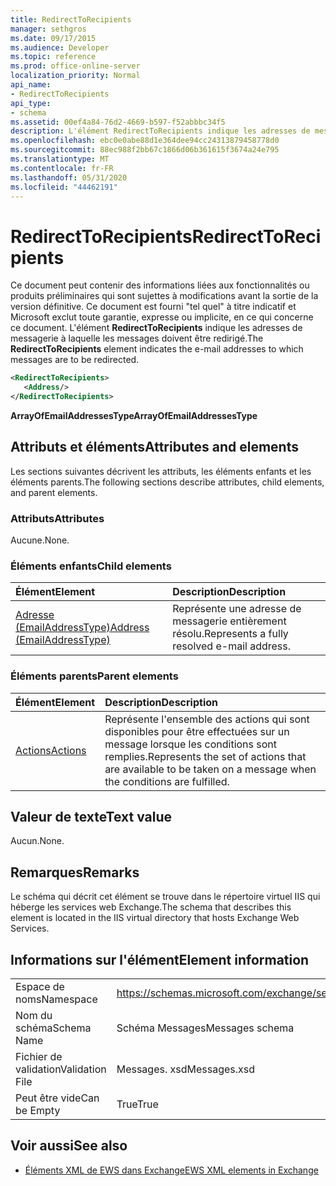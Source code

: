 ```yaml
---
title: RedirectToRecipients
manager: sethgros
ms.date: 09/17/2015
ms.audience: Developer
ms.topic: reference
ms.prod: office-online-server
localization_priority: Normal
api_name:
- RedirectToRecipients
api_type:
- schema
ms.assetid: 00ef4a84-76d2-4669-b597-f52abbbc34f5
description: L'élément RedirectToRecipients indique les adresses de messagerie à laquelle les messages doivent être redirigé.
ms.openlocfilehash: ebc0e0abe88d1e364dee94cc24313879458778d0
ms.sourcegitcommit: 88ec988f2bb67c1866d06b361615f3674a24e795
ms.translationtype: MT
ms.contentlocale: fr-FR
ms.lasthandoff: 05/31/2020
ms.locfileid: "44462191"
---
```

# <a name="redirecttorecipients"></a><span data-ttu-id="13e93-103">RedirectToRecipients</span><span class="sxs-lookup"><span data-stu-id="13e93-103">RedirectToRecipients</span></span>

<span data-ttu-id="13e93-104">Ce document peut contenir des informations liées aux fonctionnalités ou produits préliminaires qui sont sujettes à modifications avant la sortie de la version définitive. Ce document est fourni "tel quel" à titre indicatif et Microsoft exclut toute garantie, expresse ou implicite, en ce qui concerne ce document. L'élément **RedirectToRecipients** indique les adresses de messagerie à laquelle les messages doivent être redirigé.</span><span class="sxs-lookup"><span data-stu-id="13e93-104">The **RedirectToRecipients** element indicates the e-mail addresses to which messages are to be redirected.</span></span> 
  
```XML
<RedirectToRecipients>
   <Address/>
</RedirectToRecipients>
```

 <span data-ttu-id="13e93-105">**ArrayOfEmailAddressesType**</span><span class="sxs-lookup"><span data-stu-id="13e93-105">**ArrayOfEmailAddressesType**</span></span>
## <a name="attributes-and-elements"></a><span data-ttu-id="13e93-106">Attributs et éléments</span><span class="sxs-lookup"><span data-stu-id="13e93-106">Attributes and elements</span></span>

<span data-ttu-id="13e93-107">Les sections suivantes décrivent les attributs, les éléments enfants et les éléments parents.</span><span class="sxs-lookup"><span data-stu-id="13e93-107">The following sections describe attributes, child elements, and parent elements.</span></span>
  
### <a name="attributes"></a><span data-ttu-id="13e93-108">Attributs</span><span class="sxs-lookup"><span data-stu-id="13e93-108">Attributes</span></span>

<span data-ttu-id="13e93-109">Aucune.</span><span class="sxs-lookup"><span data-stu-id="13e93-109">None.</span></span>
  
### <a name="child-elements"></a><span data-ttu-id="13e93-110">Éléments enfants</span><span class="sxs-lookup"><span data-stu-id="13e93-110">Child elements</span></span>

|<span data-ttu-id="13e93-111">**Élément**</span><span class="sxs-lookup"><span data-stu-id="13e93-111">**Element**</span></span>|<span data-ttu-id="13e93-112">**Description**</span><span class="sxs-lookup"><span data-stu-id="13e93-112">**Description**</span></span>|
|:-----|:-----|
|[<span data-ttu-id="13e93-113">Adresse (EmailAddressType)</span><span class="sxs-lookup"><span data-stu-id="13e93-113">Address (EmailAddressType)</span></span>](address-emailaddresstype.md) <br/> |<span data-ttu-id="13e93-114">Représente une adresse de messagerie entièrement résolu.</span><span class="sxs-lookup"><span data-stu-id="13e93-114">Represents a fully resolved e-mail address.</span></span>  <br/> |
   
### <a name="parent-elements"></a><span data-ttu-id="13e93-115">Éléments parents</span><span class="sxs-lookup"><span data-stu-id="13e93-115">Parent elements</span></span>

|<span data-ttu-id="13e93-116">**Élément**</span><span class="sxs-lookup"><span data-stu-id="13e93-116">**Element**</span></span>|<span data-ttu-id="13e93-117">**Description**</span><span class="sxs-lookup"><span data-stu-id="13e93-117">**Description**</span></span>|
|:-----|:-----|
|[<span data-ttu-id="13e93-118">Actions</span><span class="sxs-lookup"><span data-stu-id="13e93-118">Actions</span></span>](actions.md) <br/> |<span data-ttu-id="13e93-119">Représente l'ensemble des actions qui sont disponibles pour être effectuées sur un message lorsque les conditions sont remplies.</span><span class="sxs-lookup"><span data-stu-id="13e93-119">Represents the set of actions that are available to be taken on a message when the conditions are fulfilled.</span></span>  <br/> |
   
## <a name="text-value"></a><span data-ttu-id="13e93-120">Valeur de texte</span><span class="sxs-lookup"><span data-stu-id="13e93-120">Text value</span></span>

<span data-ttu-id="13e93-121">Aucun.</span><span class="sxs-lookup"><span data-stu-id="13e93-121">None.</span></span>
  
## <a name="remarks"></a><span data-ttu-id="13e93-122">Remarques</span><span class="sxs-lookup"><span data-stu-id="13e93-122">Remarks</span></span>

<span data-ttu-id="13e93-123">Le schéma qui décrit cet élément se trouve dans le répertoire virtuel IIS qui héberge les services web Exchange.</span><span class="sxs-lookup"><span data-stu-id="13e93-123">The schema that describes this element is located in the IIS virtual directory that hosts Exchange Web Services.</span></span>
  
## <a name="element-information"></a><span data-ttu-id="13e93-124">Informations sur l'élément</span><span class="sxs-lookup"><span data-stu-id="13e93-124">Element information</span></span>

|||
|:-----|:-----|
|<span data-ttu-id="13e93-125">Espace de noms</span><span class="sxs-lookup"><span data-stu-id="13e93-125">Namespace</span></span>  <br/> |https://schemas.microsoft.com/exchange/services/2006/messages  <br/> |
|<span data-ttu-id="13e93-126">Nom du schéma</span><span class="sxs-lookup"><span data-stu-id="13e93-126">Schema Name</span></span>  <br/> |<span data-ttu-id="13e93-127">Schéma Messages</span><span class="sxs-lookup"><span data-stu-id="13e93-127">Messages schema</span></span>  <br/> |
|<span data-ttu-id="13e93-128">Fichier de validation</span><span class="sxs-lookup"><span data-stu-id="13e93-128">Validation File</span></span>  <br/> |<span data-ttu-id="13e93-129">Messages. xsd</span><span class="sxs-lookup"><span data-stu-id="13e93-129">Messages.xsd</span></span>  <br/> |
|<span data-ttu-id="13e93-130">Peut être vide</span><span class="sxs-lookup"><span data-stu-id="13e93-130">Can be Empty</span></span>  <br/> |<span data-ttu-id="13e93-131">True</span><span class="sxs-lookup"><span data-stu-id="13e93-131">True</span></span>  <br/> |
   
## <a name="see-also"></a><span data-ttu-id="13e93-132">Voir aussi</span><span class="sxs-lookup"><span data-stu-id="13e93-132">See also</span></span>



- [<span data-ttu-id="13e93-133">Éléments XML de EWS dans Exchange</span><span class="sxs-lookup"><span data-stu-id="13e93-133">EWS XML elements in Exchange</span></span>](ews-xml-elements-in-exchange.md)

